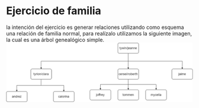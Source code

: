 # Ejercicio de familia
la intención del ejercicio es generar relaciones utilizando como esquema una relación de familia normal, para realízalo utilizamos la siguiente imagen, la cual es una árbol genealógico simple.
![MARCADO 1](Familia.drawio.png)
